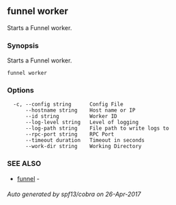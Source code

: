 ## funnel worker

Starts a Funnel worker.

### Synopsis


Starts a Funnel worker.

```
funnel worker
```

### Options

```
  -c, --config string      Config File
      --hostname string    Host name or IP
      --id string          Worker ID
      --log-level string   Level of logging
      --log-path string    File path to write logs to
      --rpc-port string    RPC Port
      --timeout duration   Timeout in seconds
      --work-dir string    Working Directory
```

### SEE ALSO
* [funnel](funnel.md)	 - 

###### Auto generated by spf13/cobra on 26-Apr-2017
